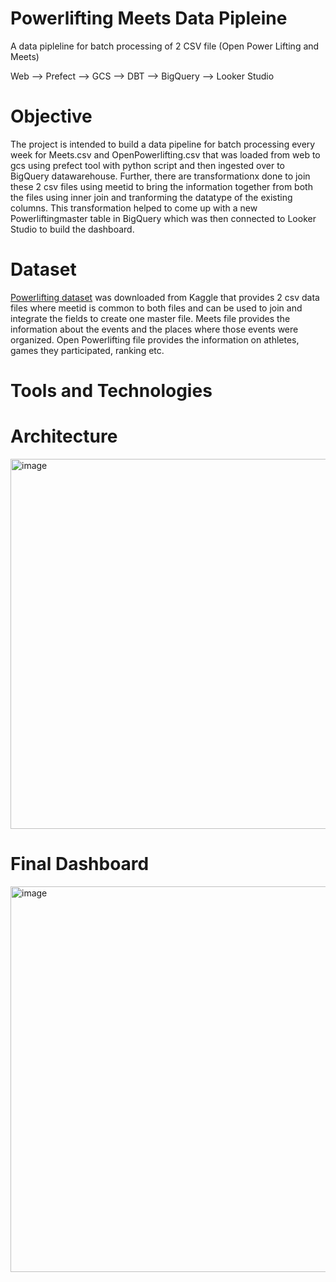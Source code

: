 # Powerlifting Meets Data Pipleine

A data pipleline for batch processing of 2 CSV file (Open Power Lifting and Meets)

Web --> Prefect --> GCS --> DBT --> BigQuery --> Looker Studio

# Objective

The project is intended to build a data pipeline for batch processing every week for Meets.csv and OpenPowerlifting.csv that was loaded from web to gcs using prefect tool with python script and then ingested over to BigQuery datawarehouse. Further, there are transformationx done to join these 2 csv files using meetid to bring the information together from both the files using inner join and tranforming the datatype of the existing columns. This transformation helped to come up with a new Powerliftingmaster table in BigQuery which was then connected to Looker Studio to build the dashboard.

# Dataset

[Powerlifting dataset](https://www.kaggle.com/datasets/dansbecker/powerlifting-database/code?resource=download) was downloaded from Kaggle that provides 2 csv data files where meetid is common to both files and can be used to join and integrate the fields to create one master file. Meets file provides the information about the events and the places where those events were organized. Open Powerlifting file provides the information on athletes, games they participated, ranking etc. 

# Tools and Technologies

# Architecture

<img width="592" alt="image" src="https://user-images.githubusercontent.com/123493239/230129451-4be2774f-9c24-4412-a8b2-2e9b77e9a935.png">

# Final Dashboard

<img width="617" alt="image" src="https://user-images.githubusercontent.com/123493239/230129925-49634466-2618-4b3e-bba9-33cfdc0a2504.png">

